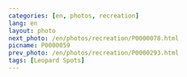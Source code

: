 ```yaml
---
categories: [en, photos, recreation]
lang: en
layout: photo
next_photo: /en/photos/recreation/P0000078.html
picname: P0000059
prev_photo: /en/photos/recreation/P0000293.html
tags: [Leopard Spots]
---
```

